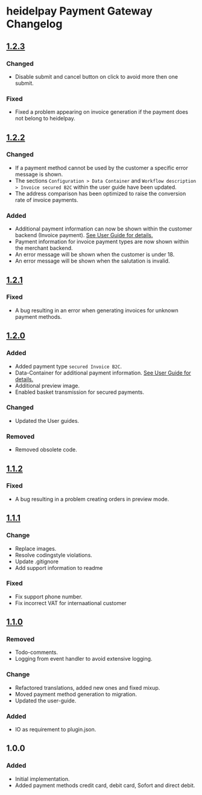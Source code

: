 # heidelpay Payment Gateway Changelog

## [1.2.3][1.2.3]

### Changed
- Disable submit and cancel button on click to avoid more then one submit.

### Fixed
- Fixed a problem appearing on invoice generation if the payment does not belong to heidelpay.

## [1.2.2][1.2.2]

### Changed
- If a payment method cannot be used by the customer a specific error message is shown.
- The sections ``Configuration > Data Container`` and ``Workflow description > Invoice secured B2C`` within the user guide have been updated.
- The address comparison has been optimized to raise the conversion rate of invoice payments.

### Added
- Additional payment information can now be shown within the customer backend (Invoice payment).  [See User Guide for details.](user_guide_en.md)
- Payment information for invoice payment types are now shown within the merchant backend.
- An error message will be shown when the customer is under 18.
- An error message will be shown when the salutation is invalid.

## [1.2.1][1.2.1]

### Fixed
- A bug resulting in an error when generating invoices for unknown payment methods.

## [1.2.0][1.2.0]

### Added
- Added payment type ``secured Invoice B2C``.
- Data-Container for additional payment information. [See User Guide for details.](user_guide_en.md)
- Additional preview image.
- Enabled basket transmission for secured payments.

### Changed
- Updated the User guides.

### Removed
- Removed obsolete code.

## [1.1.2][1.1.2]

### Fixed
- A bug resulting in a problem creating orders in preview mode.

## [1.1.1][1.1.1]

### Change
- Replace images.
- Resolve codingstyle violations.
- Update .gitignore
- Add support information to readme

### Fixed
- Fix support phone number.
- Fix incorrect VAT for internaational customer

## [1.1.0][1.1.0]

### Removed
- Todo-comments.
- Logging from event handler to avoid extensive logging.

### Change
- Refactored translations, added new ones and fixed mixup.
- Moved payment method generation to migration.
- Updated the user-guide.

### Added
- IO as requirement to plugin.json.

## 1.0.0

### Added
- Initial implementation.
- Added payment methods credit card, debit card, Sofort and direct debit.

[1.1.0]: https://github.com/heidelpay/plentymarkets-gateway/tree/1.1.0
[1.1.1]: https://github.com/heidelpay/plentymarkets-gateway/compare/1.1.0..1.1.1
[1.1.2]: https://github.com/heidelpay/plentymarkets-gateway/compare/1.1.1..1.1.2
[1.2.0]: https://github.com/heidelpay/plentymarkets-gateway/compare/1.1.2..1.2.0
[1.2.1]: https://github.com/heidelpay/plentymarkets-gateway/compare/1.2.0..1.2.1
[1.2.2]: https://github.com/heidelpay/plentymarkets-gateway/compare/1.2.1..1.2.2
[1.2.3]: https://github.com/heidelpay/plentymarkets-gateway/compare/1.2.2..1.2.3

